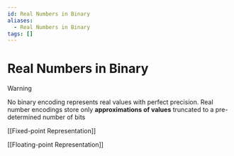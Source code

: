 ```yaml
---
id: Real Numbers in Binary
aliases:
  - Real Numbers in Binary
tags: []
---
```


# Real Numbers in Binary

> [!WARNING]
> No binary encoding represents real values with perfect precision. Real number encodings store only **approximations of values** truncated to a pre-determined number of bits

[[Fixed-point Representation]]

[[Floating-point Representation]]